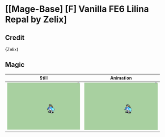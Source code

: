 # [\[Mage-Base\] \[F\] Vanilla FE6 Lilina Repal by Zelix]

## Credit

{Zelix}
	
## Magic

| Still | Animation |
| :---: | :-------: |
| ![Magic still](./Magic_000.png) | ![Magic animation](./Magic.gif) |
